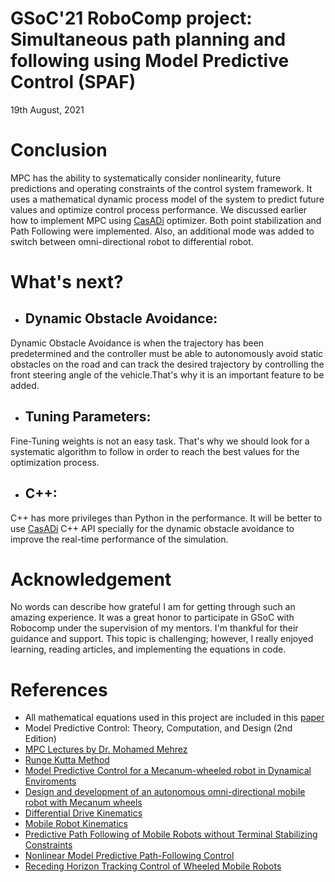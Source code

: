 # GSoC'21 RoboComp project: Simultaneous path planning and following using Model Predictive Control (SPAF)

19th August, 2021

# Conclusion
MPC has the ability to systematically consider nonlinearity, future predictions and operating constraints of the control system framework. It uses a mathematical dynamic process model of the system to predict future values and optimize control process performance. 
We discussed earlier how to implement MPC using [CasADi](https://web.casadi.org/) optimizer. Both point stabilization and Path Following were implemented. Also, an additional mode was added to switch between omni-directional robot to differential robot. 

# What's next?
- ## Dynamic Obstacle Avoidance:
Dynamic Obstacle Avoidance is when the trajectory has been predetermined and the controller must be able to autonomously
avoid static obstacles on the road and can track the desired trajectory by controlling the front steering angle of the vehicle.That's why it is an important feature to be added.  

- ## Tuning Parameters:
Fine-Tuning weights is not an easy task. That's why we should look for a systematic algorithm to follow in order to reach the best values for the optimization process.

- ## C++:
C++ has more privileges than Python in the performance. It will be better to use [CasADi](https://web.casadi.org/) C++ API specially for the dynamic obstacle avoidance to improve the real-time performance of the simulation.

# Acknowledgement
No words can describe how grateful I am for getting through such an amazing experience. It was a great honor to participate in GSoC with Robocomp under the supervision of my mentors. I'm thankful for their guidance and support. This topic is challenging; however, I really enjoyed learning, reading articles, and implementing the equations in code. 

# References
- All mathematical equations used in this project are included in this [paper](https://www.overleaf.com/read/pqyzhvwmxnmf)
- Model Predictive Control: Theory, Computation, and Design (2nd Edition)
- [MPC Lectures by Dr. Mohamed Mehrez](https://www.youtube.com/watch?v=RrnkPrcpyEA&list=PLK8squHT_Uzej3UCUHjtOtm5X7pMFSgAL)
- [Runge Kutta Method](https://www.sciencedirect.com/topics/mathematics/runge-kutta-method)
- [Model Predictive Control for a Mecanum-wheeled robot in Dynamical Enviroments](https://www.researchgate.net/publication/334319114_Model_Predictive_Control_for_a_Mecanum-wheeled_robot_in_Dynamical_Environments)
- [Design and development of an autonomous omni-directional mobile robot with Mecanum wheels](https://www.researchgate.net/publication/269294739_Design_and_development_of_an_autonomous_omni-directional_mobile_robot_with_Mecanum_wheels)
- [Differential Drive Kinematics](http://www.cs.columbia.edu/~allen/F17/NOTES/icckinematics.pdf)
- [Mobile Robot Kinematics](https://www.usna.edu/Users/cs/crabbe/SI475/current/mob-kin/mobkin.pdf)
- [Predictive Path Following of Mobile Robots without Terminal Stabilizing Constraints](https://www.researchgate.net/publication/315678321_Predictive_Path_Following_of_Mobile_Robots_without_Terminal_Stabilizing_Constraints)
- [Nonlinear Model Predictive Path-Following Control](https://www.researchgate.net/profile/Timm-Faulwasser/publication/227334005_Nonlinear_Model_Predictive_Path-Following_Control/links/0046352d563915a246000000/Nonlinear-Model-Predictive-Path-Following-Control.pdf)
- [Receding Horizon Tracking Control of Wheeled Mobile Robots](https://citeseerx.ist.psu.edu/viewdoc/download?doi=10.1.1.65.5622&rep=rep1&type=pdf)